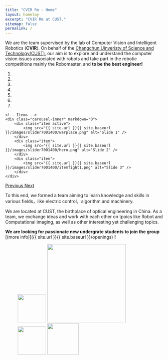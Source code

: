 ```yaml
---
title: "CVIR Rm - Home"
layout: homelay
excerpt: "CVIR Rm at CUST."
sitemap: false
permalink: /
---
```



We are the team supervised by the lab of Computer Vision and Intelligent Robotics (**CVIR**). On behalf of the [Changchun Uinveristy of Science and Technology(CUST)](http://sie.cust.edu.cn/), our aim is to explore and understand the computer vision issues associated with robots and take part in the robotic competitions mainly the Robomaster, and **to be the best engineer!**



<div markdown="0" id="carousel" class="carousel slide" data-ride="carousel" data-interval="4000" data-pause="hover" >
    <!-- Menu -->
    <ol class="carousel-indicators">
        <li data-target="#carousel" data-slide-to="0" class="active"></li>
        <li data-target="#carousel" data-slide-to="1"></li>
        <li data-target="#carousel" data-slide-to="2"></li>
        <li data-target="#carousel" data-slide-to="3"></li>
        <li data-target="#carousel" data-slide-to="4"></li>
        <li data-target="#carousel" data-slide-to="5"></li>
        <li data-target="#carousel" data-slide-to="6"></li>
    </ol>

    <!-- Items -->
    <div class="carousel-inner" markdown="0">
        <div class="item active">
            <img src="{{ site.url }}{{ site.baseurl }}/images/slider7001400/warplace.png" alt="Slide 1" />
        </div>
        <div class="item">
            <img src="{{ site.url }}{{ site.baseurl }}/images/slider7001400/hero.png" alt="Slide 2" />
        </div>
        <div class="item">
            <img src="{{ site.url }}{{ site.baseurl }}/images/slider7001400/itemfight1.png" alt="Slide 3" />
        </div>
    </div>
  <a class="left carousel-control" href="#carousel" role="button" data-slide="prev">
    <span class="glyphicon glyphicon-chevron-left" aria-hidden="true"></span>
    <span class="sr-only">Previous</span>
  </a>
  <a class="right carousel-control" href="#carousel" role="button" data-slide="next">
    <span class="glyphicon glyphicon-chevron-right" aria-hidden="true"></span>
    <span class="sr-only">Next</span>
  </a>
</div>




To this end, we formed a team aiming to learn knowledge and skills in various fields，like electric control，algorithm and machinery.

We are located at CUST, the birthplace of optical engineering in China. As a team, we exchange ideas and work with each other on tpoics like Robot and Computational imaging, as well as other interesting yet challenging topics.

**We are looking for passionate new undergrate students to join the group** [(more info)]({{ site.url }}{{ site.baseurl }}/openings) **!**

<figure class="forth">
  <img src="{{ site.url }}{{ site.baseurl }}/images/logopic/cust-logo.png" style="width: 90px">
  <img src="{{ site.url }}{{ site.baseurl }}/images/logopic/oe.png" style="width: 250px">
  <img src="{{ site.url }}{{ site.baseurl }}/images/logopic/cvirlogofill.jpg" style="width: 90px">
  <img src="{{ site.url }}{{ site.baseurl }}/images/logopic/teamlogo3.png" style="width: 100px">
</figure>
